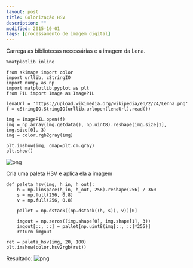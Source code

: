 ```yaml
---
layout: post
title: Colorização HSV
description: ""
modified: 2015-10-01
tags: [processamento de imagem digital]
---
```


Carrega as bibliotecas necessárias e a imagem da Lena.


    %matplotlib inline
    
    from skimage import color
    import urllib, cStringIO
    import numpy as np
    import matplotlib.pyplot as plt
    from PIL import Image as ImagePIL
    
    lenaUrl = 'https://upload.wikimedia.org/wikipedia/en/2/24/Lenna.png'
    f = cStringIO.StringIO(urllib.urlopen(lenaUrl).read())
    
    img = ImagePIL.open(f)
    img = np.array(img.getdata(), np.uint8).reshape(img.size[1], img.size[0], 3)
    img = color.rgb2gray(img)
    
    plt.imshow(img, cmap=plt.cm.gray)
    plt.show()


![png](output_0_0.png)

Cria uma paleta HSV e aplica ela a imagem

    def paleta_hsv(img, h_in, h_out):
        h = np.linspace(h_in, h_out, 256).reshape(256) / 360
        s = np.full(256, 0.8)
        v = np.full(256, 0.8)
        
        pallet = np.dstack((np.dstack((h, s)), v))[0]
        
        imgout = np.zeros((img.shape[0], img.shape[1], 3))
        imgout[::, ::] = pallet[np.uint8(img[::, ::]*255)]
        return imgout
    
    ret = paleta_hsv(img, 20, 100)
    plt.imshow(color.hsv2rgb(ret))


Resultado:
![png](output_1_1.png)
